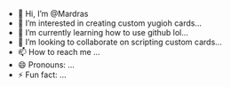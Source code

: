 - 👋 Hi, I’m @Mardras
- 👀 I’m interested in creating custom yugioh cards...
- 🌱 I’m currently learning how to use github lol...
- 💞️ I’m looking to collaborate on scripting custom cards...
- 📫 How to reach me ...
- 😄 Pronouns: ...
- ⚡ Fun fact: ...

<!---
Mardras/Mardras is a ✨ special ✨ repository because its `README.md` (this file) appears on your GitHub profile.
You can click the Preview link to take a look at your changes.
--->
